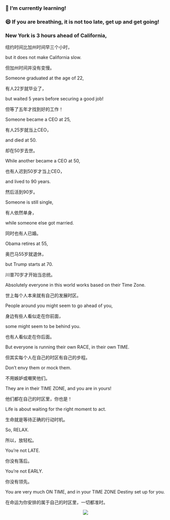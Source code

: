 ### 🌱 I’m currently learning!
### 😄 If you are breathing, it is not too late, get up and get going!
###    New York is 3 hours ahead of California,

纽约时间比加州时间早三个小时，

but it does not make California slow.

但加州时间并没有变慢。

Someone graduated at the age of 22,

有人22岁就毕业了，

but waited 5 years before securing a good job!

但等了五年才找到好的工作！

Someone became a CEO at 25,

有人25岁就当上CEO，

and died at 50.

却在50岁去世。

While another became a CEO at 50,

也有人迟到50岁才当上CEO，

and lived to 90 years.

然后活到90岁。

Someone is still single,

有人依然单身，

while someone else got married.

同时也有人已婚。

Obama retires at 55,

奥巴马55岁就退休，

but Trump starts at 70.

川普70岁才开始当总统。

Absolutely everyone in this world works based on their Time Zone.

世上每个人本来就有自己的发展时区。

People around you might seem to go ahead of you,

身边有些人看似走在你前面，

some might seem to be behind you.

也有人看似走在你后面。

But everyone is running their own RACE, in their own TIME.

但其实每个人在自己的时区有自己的步程。

Don’t envy them or mock them.

不用嫉妒或嘲笑他们。

They are in their TIME ZONE, and you are in yours!

他们都在自己的时区里，你也是！

Life is about waiting for the right moment to act.

生命就是等待正确的行动时机。

So, RELAX.

所以，放轻松。

You’re not LATE.

你没有落后。

You’re not EARLY.

你没有领先。

You are very much ON TIME, and in your TIME ZONE Destiny set up for you.

在命运为你安排的属于自己的时区里，一切都准时。
<div align="center"> <img src="https://github-profile-trophy.vercel.app/?username=sun0225SUN" /> </div>
<!--
**Li-Keanu/Li-Keanu** is a ✨ _special_ ✨ repository because its `README.md` (this file) appears on your GitHub profile.

Here are some ideas to get you started:

- 🔭 I’m currently working on ...
- 🌱 I’m currently learning ...
- 👯 I’m looking to collaborate on ...
- 🤔 I’m looking for help with ...
- 💬 Ask me about ...
- 📫 How to reach me: ...
- 😄 Pronouns: ...
- ⚡ Fun fact: ...
-->
